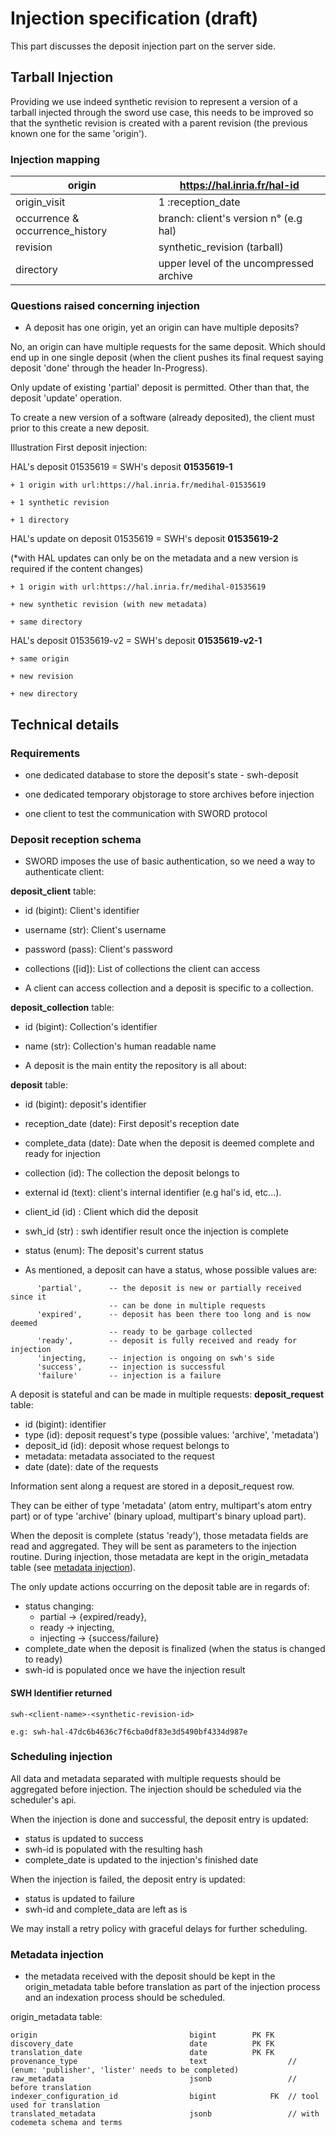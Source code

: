 # Injection specification (draft)

This part discusses the deposit injection part on the server side.

## Tarball Injection

Providing we use indeed synthetic revision to represent a version of a
tarball injected through the sword use case, this needs to be improved
so that the synthetic revision is created with a parent revision (the
previous known one for the same 'origin').


### Injection mapping

| origin                              |      https://hal.inria.fr/hal-id       |
|-------------------------------------|----------------------------------------|
| origin_visit                        |           1 :reception_date            |
| occurrence &amp; occurrence_history | branch: client's version n° (e.g hal)  |
| revision                            |      synthetic_revision (tarball)      |
| directory                           | upper level of the uncompressed archive|


### Questions raised concerning injection

- A deposit has one origin, yet an origin can have multiple deposits?

No, an origin can have multiple requests for the same deposit.
Which should end up in one single deposit (when the client pushes its final
request saying deposit 'done' through the header In-Progress).

Only update of existing 'partial' deposit is permitted.
Other than that, the deposit 'update' operation.

To create a new version of a software (already deposited), the client
must prior to this create a new deposit.


Illustration First deposit injection:

HAL's deposit 01535619 = SWH's deposit **01535619-1**

    + 1 origin with url:https://hal.inria.fr/medihal-01535619

    + 1 synthetic revision

    + 1 directory

HAL's update on deposit 01535619 = SWH's deposit **01535619-2**

(*with HAL updates can only be on the metadata and a new version is required
if the content changes)

    + 1 origin with url:https://hal.inria.fr/medihal-01535619

    + new synthetic revision (with new metadata)

    + same directory

HAL's deposit 01535619-v2 = SWH's deposit **01535619-v2-1**

    + same origin

    + new revision

    + new directory



## Technical details

### Requirements

- one dedicated database to store the deposit's state - swh-deposit

- one dedicated temporary objstorage to store archives before
  injection

- one client to test the communication with SWORD protocol

### Deposit reception schema

- SWORD imposes the use of basic authentication, so we need a way to
authenticate client:

**deposit_client** table:
  - id (bigint): Client's identifier
  - username (str): Client's username
  - password (pass): Client's password
  - collections ([id]): List of collections the client can access

- A client can access collection and a deposit is specific to a collection.

**deposit_collection** table:
  - id (bigint): Collection's identifier
  - name (str): Collection's human readable name

- A deposit is the main entity the repository is all about:

**deposit** table:
  - id (bigint): deposit's identifier
  - reception_date (date): First deposit's reception date
  - complete_data (date): Date when the deposit is deemed complete and ready for injection
  - collection (id): The collection the deposit belongs to
  - external id (text): client's internal identifier (e.g hal's id, etc...).
  - client_id (id) : Client which did the deposit
  - swh_id (str) : swh identifier result once the injection is complete
  - status (enum): The deposit's current status

- As mentioned, a deposit can have a status, whose possible values are:
```
      'partial',      -- the deposit is new or partially received since it
                      -- can be done in multiple requests
      'expired',      -- deposit has been there too long and is now deemed
                      -- ready to be garbage collected
      'ready',        -- deposit is fully received and ready for injection
      'injecting,     -- injection is ongoing on swh's side
      'success',      -- injection is successful
      'failure'       -- injection is a failure
```

A deposit is stateful and can be made in multiple requests:
**deposit_request** table:
  - id (bigint): identifier
  - type (id): deposit request's type (possible values: 'archive', 'metadata')
  - deposit_id (id): deposit whose request belongs to
  - metadata: metadata associated to the request
  - date (date): date of the requests

Information sent along a request are stored in a deposit_request row.

They can be either of type 'metadata' (atom entry, multipart's atom
entry part) or of type 'archive' (binary upload, multipart's binary
upload part).

When the deposit is complete (status 'ready'), those metadata fields
are read and aggregated. They will be sent as parameters to the
injection routine. During injection, those metadata are kept in the
origin_metadata table (see [metadata injection](#metadata-injection)).

The only update actions occurring on the deposit table are in regards
of:
- status changing:
  - partial -> {expired/ready},
  - ready -> injecting,
  - injecting -> {success/failure}
- complete_date when the deposit is finalized (when the status is
  changed to ready)
- swh-id is populated once we have the injection result

#### SWH Identifier returned

    swh-<client-name>-<synthetic-revision-id>

    e.g: swh-hal-47dc6b4636c7f6cba0df83e3d5490bf4334d987e

### Scheduling injection

All data and metadata separated with multiple requests should be
aggregated before injection.
The injection should be scheduled via the scheduler's api.

When the injection is done and successful, the deposit entry is updated:
- status is updated to success
- swh-id is populated with the resulting hash
- complete_date is updated to the injection's finished date

When the injection is failed, the deposit entry is updated:
- status is updated to failure
- swh-id and complete_data are left as is

We may install a retry policy with graceful delays for further
scheduling.

### Metadata injection

- the metadata received with the deposit should be kept in the
origin_metadata table before translation as part of the injection
process and an indexation process should be scheduled.

origin_metadata table:
```
origin                                  bigint        PK FK
discovery_date                          date          PK FK
translation_date                        date          PK FK
provenance_type                         text                  // (enum: 'publisher', 'lister' needs to be completed)
raw_metadata                            jsonb                 // before translation
indexer_configuration_id                bigint            FK  // tool used for translation
translated_metadata                     jsonb                 // with codemeta schema and terms
```
